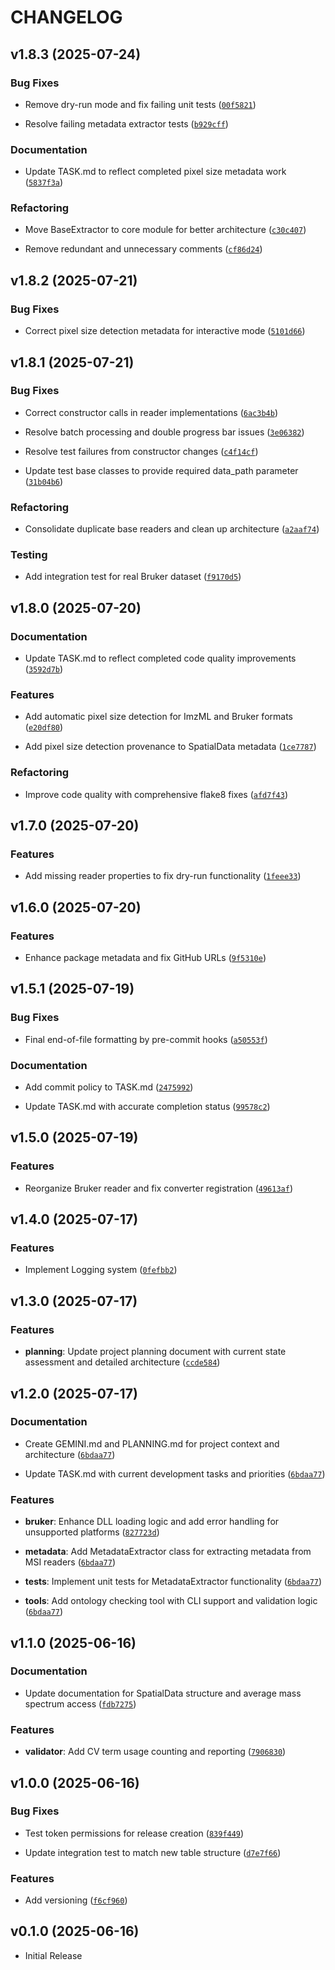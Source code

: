 # CHANGELOG

<!-- version list -->

## v1.8.3 (2025-07-24)

### Bug Fixes

- Remove dry-run mode and fix failing unit tests
  ([`00f5821`](https://github.com/Tomatokeftes/Thyra/commit/00f5821babe23865324631545a86eea69d0ac5ba))

- Resolve failing metadata extractor tests
  ([`b929cff`](https://github.com/Tomatokeftes/Thyra/commit/b929cff296b01c63357d1888cc1716674189a7e0))

### Documentation

- Update TASK.md to reflect completed pixel size metadata work
  ([`5837f3a`](https://github.com/Tomatokeftes/Thyra/commit/5837f3a8f9e5db7c837585f552037ed22b45e419))

### Refactoring

- Move BaseExtractor to core module for better architecture
  ([`c30c407`](https://github.com/Tomatokeftes/Thyra/commit/c30c40709ebe3ec283680e90fdc8543ec62b9bb0))

- Remove redundant and unnecessary comments
  ([`cf86d24`](https://github.com/Tomatokeftes/Thyra/commit/cf86d248445f1979608a19238a6874d3621508c6))


## v1.8.2 (2025-07-21)

### Bug Fixes

- Correct pixel size detection metadata for interactive mode
  ([`5101d66`](https://github.com/Tomatokeftes/Thyra/commit/5101d660ad24191a03a917006a60524b8c3948c7))


## v1.8.1 (2025-07-21)

### Bug Fixes

- Correct constructor calls in reader implementations
  ([`6ac3b4b`](https://github.com/Tomatokeftes/Thyra/commit/6ac3b4b42624f8e4780c4d2e0bd5d4e7afd4f549))

- Resolve batch processing and double progress bar issues
  ([`3e06382`](https://github.com/Tomatokeftes/Thyra/commit/3e063826d5ffec99d0fc975967580c2e0047d504))

- Resolve test failures from constructor changes
  ([`c4f14cf`](https://github.com/Tomatokeftes/Thyra/commit/c4f14cfab24090392a5a28c217741e1241cf2e0f))

- Update test base classes to provide required data_path parameter
  ([`31b04b6`](https://github.com/Tomatokeftes/Thyra/commit/31b04b61748794dbf77c22da88123f7dac6edaeb))

### Refactoring

- Consolidate duplicate base readers and clean up architecture
  ([`a2aaf74`](https://github.com/Tomatokeftes/Thyra/commit/a2aaf7466a742f088a6ba67fef42edfa7863d87f))

### Testing

- Add integration test for real Bruker dataset
  ([`f9170d5`](https://github.com/Tomatokeftes/Thyra/commit/f9170d51cf9cbe00b453e63ac00261fca0b4b245))


## v1.8.0 (2025-07-20)

### Documentation

- Update TASK.md to reflect completed code quality improvements
  ([`3592d7b`](https://github.com/Tomatokeftes/Thyra/commit/3592d7b3fceaae2569d1e21c6a2ab1370edaab49))

### Features

- Add automatic pixel size detection for ImzML and Bruker formats
  ([`e20df80`](https://github.com/Tomatokeftes/Thyra/commit/e20df80179c5ae2d64cee56fbe291b308dd19f1c))

- Add pixel size detection provenance to SpatialData metadata
  ([`1ce7787`](https://github.com/Tomatokeftes/Thyra/commit/1ce778790bb15010b520ee5d7c6861835e6e90e1))

### Refactoring

- Improve code quality with comprehensive flake8 fixes
  ([`afd7f43`](https://github.com/Tomatokeftes/Thyra/commit/afd7f4339680834edf6ec88997eda6492755f22e))


## v1.7.0 (2025-07-20)

### Features

- Add missing reader properties to fix dry-run functionality
  ([`1feee33`](https://github.com/Tomatokeftes/Thyra/commit/1feee3342eb7e4b93cf7d855747e67df2bc78094))


## v1.6.0 (2025-07-20)

### Features

- Enhance package metadata and fix GitHub URLs
  ([`9f5310e`](https://github.com/Tomatokeftes/Thyra/commit/9f5310e2bdcabbc197e6b06c80f320ba10583dec))


## v1.5.1 (2025-07-19)

### Bug Fixes

- Final end-of-file formatting by pre-commit hooks
  ([`a50553f`](https://github.com/Tomatokeftes/Thyra/commit/a50553fc8635ce172ce52cc314ae11215c555071))

### Documentation

- Add commit policy to TASK.md
  ([`2475992`](https://github.com/Tomatokeftes/Thyra/commit/24759924234b59a61387d084fd3e1bceb6080b0b))

- Update TASK.md with accurate completion status
  ([`99578c2`](https://github.com/Tomatokeftes/Thyra/commit/99578c23784b9b4f6a11f6276f1e6a51fae5c195))


## v1.5.0 (2025-07-19)

### Features

- Reorganize Bruker reader and fix converter registration
  ([`49613af`](https://github.com/Tomatokeftes/Thyra/commit/49613afcc3341138269d6db2b74a5638a5ca0f16))


## v1.4.0 (2025-07-17)

### Features

- Implement Logging system
  ([`0fefbb2`](https://github.com/Tomatokeftes/Thyra/commit/0fefbb2f8a009e72394c2342586bde85e17319f7))


## v1.3.0 (2025-07-17)

### Features

- **planning**: Update project planning document with current state assessment and detailed
  architecture
  ([`ccde584`](https://github.com/Tomatokeftes/Thyra/commit/ccde5849c0249e72a05fe4c54e170813f6eabc48))


## v1.2.0 (2025-07-17)

### Documentation

- Create GEMINI.md and PLANNING.md for project context and architecture
  ([`6bdaa77`](https://github.com/Tomatokeftes/Thyra/commit/6bdaa77ea3f3bcd7217a91beeab167c48c17307e))

- Update TASK.md with current development tasks and priorities
  ([`6bdaa77`](https://github.com/Tomatokeftes/Thyra/commit/6bdaa77ea3f3bcd7217a91beeab167c48c17307e))

### Features

- **bruker**: Enhance DLL loading logic and add error handling for unsupported platforms
  ([`827723d`](https://github.com/Tomatokeftes/Thyra/commit/827723d0e2aad2e29fdfab1f31aa3d840db56c86))

- **metadata**: Add MetadataExtractor class for extracting metadata from MSI readers
  ([`6bdaa77`](https://github.com/Tomatokeftes/Thyra/commit/6bdaa77ea3f3bcd7217a91beeab167c48c17307e))

- **tests**: Implement unit tests for MetadataExtractor functionality
  ([`6bdaa77`](https://github.com/Tomatokeftes/Thyra/commit/6bdaa77ea3f3bcd7217a91beeab167c48c17307e))

- **tools**: Add ontology checking tool with CLI support and validation logic
  ([`6bdaa77`](https://github.com/Tomatokeftes/Thyra/commit/6bdaa77ea3f3bcd7217a91beeab167c48c17307e))


## v1.1.0 (2025-06-16)

### Documentation

- Update documentation for SpatialData structure and average mass spectrum access
  ([`fdb7275`](https://github.com/Tomatokeftes/Thyra/commit/fdb72752133b142187b5486aca5c959b484f43af))

### Features

- **validator**: Add CV term usage counting and reporting
  ([`7906830`](https://github.com/Tomatokeftes/Thyra/commit/790683022632df22fec85ad007312da8959aca2a))


## v1.0.0 (2025-06-16)

### Bug Fixes

- Test token permissions for release creation
  ([`839f449`](https://github.com/Tomatokeftes/Thyra/commit/839f449a2f1f5f8740f92d1ef465d56209430e9b))

- Update integration test to match new table structure
  ([`d7e7f66`](https://github.com/Tomatokeftes/Thyra/commit/d7e7f6620654f0552c266fdcf5775d2ef0760abc))

### Features

- Add versioning
  ([`f6cf960`](https://github.com/Tomatokeftes/Thyra/commit/f6cf96087f3785069abc347aecefdf00c1f604cb))


## v0.1.0 (2025-06-16)

- Initial Release
